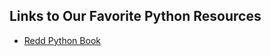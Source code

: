 ## Links to Our Favorite Python Resources
 - [Redd Python Book](https://flythereddflagg.github.io/python_book/site/10-Better-String-Formatting/)
